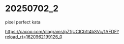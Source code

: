 # 20250702_2
pixel perfect kata 

https://cacoo.com/diagrams/pZ1jUCICb1t4bSVc/1AEDF?reload_rt=1620962199126_0